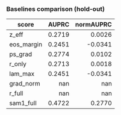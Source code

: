 ### Baselines comparison (hold-out)

| score | AUPRC | normAUPRC |
|---|---:|---:|
| z_eff | 0.2719 | 0.0026 |
| eos_margin | 0.2451 | -0.0341 |
| ps_grad | 0.2774 | 0.0102 |
| r_only | 0.2713 | 0.0018 |
| lam_max | 0.2451 | -0.0341 |
| grad_norm | nan | nan |
| r_full | nan | nan |
| sam1_full | 0.4722 | 0.2770 |